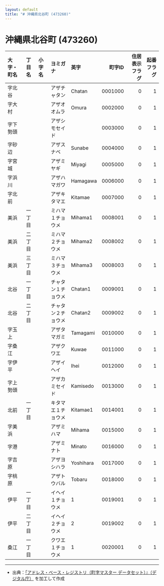```yaml
---
layout: default
title: "# 沖縄県北谷町 (473260)"
---
```


# 沖縄県北谷町 (473260)

| 大字・町名 | 丁目名 | 小字名 | ヨミガナ | 英字 | 町字ID | 住居表示フラグ | 起番フラグ |
|:--------|:------|:------|:-----------------|:---------------------|--------:|----------:|--------:|
| 字北谷 |  |  | アザチャタン | Chatan | 0001000 | 0 | 1 |
| 字大村 |  |  | アザオオムラ | Omura | 0002000 | 0 | 1 |
| 字下勢頭 |  |  | アザシモセイド |  | 0003000 | 0 | 1 |
| 字砂辺 |  |  | アザスナベ | Sunabe | 0004000 | 0 | 1 |
| 字宮城 |  |  | アザミヤギ | Miyagi | 0005000 | 0 | 1 |
| 字浜川 |  |  | アザハマガワ | Hamagawa | 0006000 | 0 | 1 |
| 字北前 |  |  | アザキタマエ | Kitamae | 0007000 | 0 | 1 |
| 美浜 | 一丁目 |  | ミハマ１チョウメ | Mihama1 | 0008001 | 0 | 1 |
| 美浜 | 二丁目 |  | ミハマ２チョウメ | Mihama2 | 0008002 | 0 | 1 |
| 美浜 | 三丁目 |  | ミハマ３チョウメ | Mihama3 | 0008003 | 0 | 1 |
| 北谷 | 一丁目 |  | チャタン１チョウメ | Chatan1 | 0009001 | 0 | 1 |
| 北谷 | 二丁目 |  | チャタン２チョウメ | Chatan2 | 0009002 | 0 | 1 |
| 字玉上 |  |  | アザタマガミ | Tamagami | 0010000 | 0 | 1 |
| 字桑江 |  |  | アザクワエ | Kuwae | 0011000 | 0 | 1 |
| 字伊平 |  |  | アザイヘイ | Ihei | 0012000 | 0 | 1 |
| 字上勢頭 |  |  | アザカミセイド | Kamisedo | 0013000 | 0 | 1 |
| 北前 | 一丁目 |  | キタマエ１チョウメ | Kitamae1 | 0014001 | 0 | 1 |
| 字美浜 |  |  | アザミハマ | Mihama | 0015000 | 0 | 1 |
| 字港 |  |  | アザミナト | Minato | 0016000 | 0 | 1 |
| 字吉原 |  |  | アザヨシハラ | Yoshihara | 0017000 | 0 | 1 |
| 字桃原 |  |  | アザトウバル | Tobaru | 0018000 | 0 | 1 |
| 伊平 | 一丁目 |  | イヘイ１チョウメ | 1 | 0019001 | 0 | 1 |
| 伊平 | 二丁目 |  | イヘイ２チョウメ | 2 | 0019002 | 0 | 1 |
| 桑江 | 一丁目 |  | クワエ１チョウメ | 1 | 0020001 | 0 | 1 |

---

- 出典：[「アドレス・ベース・レジストリ（町字マスター データセット）』（デジタル庁）](https://www.digital.go.jp/policies/base_registry_address/) を加工して作成